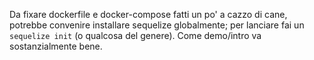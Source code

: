 Da fixare dockerfile e docker-compose fatti un po' a cazzo di cane,  
potrebbe convenire installare sequelize globalmente;
per lanciare fai un ```sequelize init``` (o qualcosa del genere). Come demo/intro va sostanzialmente bene.